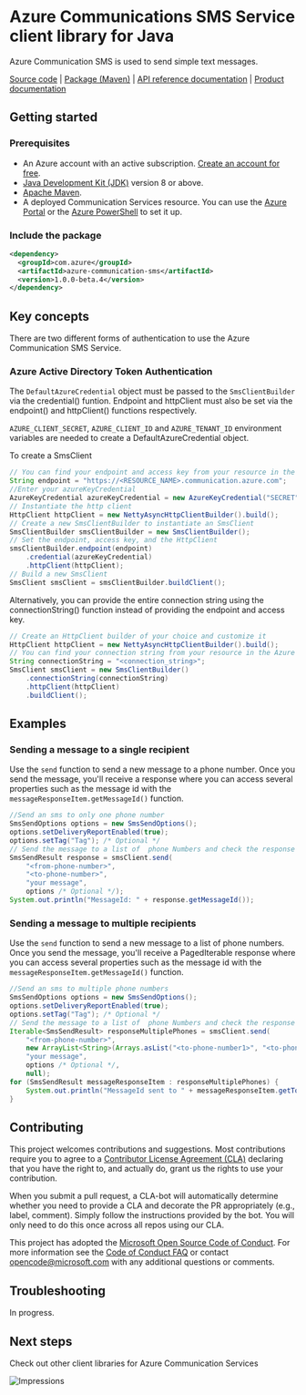 # Azure Communications SMS Service client library for Java

Azure Communication SMS is used to send simple text messages.

[Source code][source] | [Package (Maven)][package] | [API reference documentation][api_documentation]
| [Product documentation][product_docs]

## Getting started

### Prerequisites

- An Azure account with an active subscription. [Create an account for free](https://azure.microsoft.com/free/?WT.mc_id=A261C142F).
- [Java Development Kit (JDK)](https://docs.microsoft.com/java/azure/jdk/?view=azure-java-stable) version 8 or above.
- [Apache Maven](https://maven.apache.org/download.cgi).
- A deployed Communication Services resource. You can use the [Azure Portal](https://docs.microsoft.com/azure/communication-services/quickstarts/create-communication-resource?tabs=windows&pivots=platform-azp) 
or the [Azure PowerShell](https://docs.microsoft.com/powershell/module/az.communication/new-azcommunicationservice) to set it up.

### Include the package

[//]: # ({x-version-update-start;com.azure:azure-communication-sms;current})
```xml
<dependency>
  <groupId>com.azure</groupId>
  <artifactId>azure-communication-sms</artifactId>
  <version>1.0.0-beta.4</version> 
</dependency>
```

## Key concepts

There are two different forms of authentication to use the Azure Communication SMS Service.

### Azure Active Directory Token Authentication

The `DefaultAzureCredential` object must be passed to the `SmsClientBuilder` via
the credential() funtion. Endpoint and httpClient must also be set
via the endpoint() and httpClient() functions respectively.

`AZURE_CLIENT_SECRET`, `AZURE_CLIENT_ID` and `AZURE_TENANT_ID` environment variables 
are needed to create a DefaultAzureCredential object.

To create a SmsClient
<!-- embedme src/samples/java/com/azure/communication/sms/samples/quickstart/ReadmeSamples.java#L22-L35 -->
```java
// You can find your endpoint and access key from your resource in the Azure Portal
String endpoint = "https://<RESOURCE_NAME>.communication.azure.com";
//Enter your azureKeyCredential
AzureKeyCredential azureKeyCredential = new AzureKeyCredential("SECRET");
// Instantiate the http client
HttpClient httpClient = new NettyAsyncHttpClientBuilder().build();
// Create a new SmsClientBuilder to instantiate an SmsClient
SmsClientBuilder smsClientBuilder = new SmsClientBuilder();
// Set the endpoint, access key, and the HttpClient
smsClientBuilder.endpoint(endpoint)
    .credential(azureKeyCredential)
    .httpClient(httpClient);
// Build a new SmsClient
SmsClient smsClient = smsClientBuilder.buildClient();
```

Alternatively, you can provide the entire connection string using the connectionString() function instead of providing the endpoint and access key. 
<!-- embedme src/samples/java/com/azure/communication/sms/samples/quickstart/ReadmeSamples.java#L39-L46 -->
```java
// Create an HttpClient builder of your choice and customize it
HttpClient httpClient = new NettyAsyncHttpClientBuilder().build();
// You can find your connection string from your resource in the Azure Portal
String connectionString = "<connection_string>";
SmsClient smsClient = new SmsClientBuilder()
    .connectionString(connectionString)
    .httpClient(httpClient)
    .buildClient();
```

## Examples

### Sending a message to a single recipient
Use the `send` function to send a new message to a phone number.
Once you send the message, you'll receive a response where you can access several
properties such as the message id with the `messageResponseItem.getMessageId()` function.

<!-- embedme src/samples/java/com/azure/communication/sms/samples/quickstart/ReadmeSamples.java#L50-L60 -->
```java
//Send an sms to only one phone number
SmsSendOptions options = new SmsSendOptions();
options.setDeliveryReportEnabled(true);
options.setTag("Tag"); /* Optional */
// Send the message to a list of  phone Numbers and check the response for a messages ids
SmsSendResult response = smsClient.send(
    "<from-phone-number>",
    "<to-phone-number>",
    "your message",
    options /* Optional */);
System.out.println("MessageId: " + response.getMessageId());
```
### Sending a message to multiple recipients
Use the `send` function to send a new message to a list of phone numbers.
Once you send the message, you'll receive a PagedIterable response where you can access several
properties such as the message id with the `messageResponseItem.getMessageId()` function.

<!-- embedme src/samples/java/com/azure/communication/sms/samples/quickstart/ReadmeSamples.java#L64-L77 -->
```java
//Send an sms to multiple phone numbers
SmsSendOptions options = new SmsSendOptions();
options.setDeliveryReportEnabled(true);
options.setTag("Tag"); /* Optional */
// Send the message to a list of  phone Numbers and check the response for a messages ids
Iterable<SmsSendResult> responseMultiplePhones = smsClient.send(
    "<from-phone-number>",
    new ArrayList<String>(Arrays.asList("<to-phone-number1>", "<to-phone-number2>")),
    "your message",
    options /* Optional */,
    null);
for (SmsSendResult messageResponseItem : responseMultiplePhones) {
    System.out.println("MessageId sent to " + messageResponseItem.getTo() + ": " + messageResponseItem.getMessageId());
}
```

## Contributing

This project welcomes contributions and suggestions. Most contributions require you to agree to a [Contributor License Agreement (CLA)][cla] declaring that you have the right to, and actually do, grant us the rights to use your contribution.

When you submit a pull request, a CLA-bot will automatically determine whether you need to provide a CLA and decorate the PR appropriately (e.g., label, comment). Simply follow the instructions provided by the bot. You will only need to do this once across all repos using our CLA.

This project has adopted the [Microsoft Open Source Code of Conduct][coc]. For more information see the [Code of Conduct FAQ][coc_faq] or contact [opencode@microsoft.com][coc_contact] with any additional questions or comments.


## Troubleshooting

In progress.

## Next steps

Check out other client libraries for Azure Communication Services

<!-- LINKS -->
[cla]: https://cla.microsoft.com
[coc]: https://opensource.microsoft.com/codeofconduct/
[coc_faq]: https://opensource.microsoft.com/codeofconduct/faq/
[coc_contact]: mailto:opencode@microsoft.com
[product_docs]: https://docs.microsoft.com/azure/communication-services/
[package]: https://search.maven.org/artifact/com.azure/azure-communication-sms
[api_documentation]: https://aka.ms/java-docs
[source]: https://github.com/Azure/azure-sdk-for-java/tree/master/sdk/communication/azure-communication-sms/src

![Impressions](https://azure-sdk-impressions.azurewebsites.net/api/impressions/azure-sdk-for-java%2Feng%2Fazure-communications-sms%2FREADME.png)
